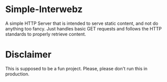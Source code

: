 # Simple-Interwebz

A simple HTTP Server that is intended to serve static content, and not do anything too fancy. Just handles basic GET requests and follows the HTTP standards to properly retrieve content. 

# Disclaimer 

This is supposed to be a fun project.  Please, please don't run this in production. 
